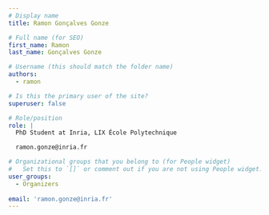 ```yaml
---
# Display name
title: Ramon Gonçalves Gonze

# Full name (for SEO)
first_name: Ramon
last_name: Gonçalves Gonze

# Username (this should match the folder name)
authors:
  - ramon

# Is this the primary user of the site?
superuser: false

# Role/position
role: |
  PhD Student at Inria, LIX École Polytechnique

  ramon.gonze@inria.fr

# Organizational groups that you belong to (for People widget)
#   Set this to `[]` or comment out if you are not using People widget.
user_groups:
  - Organizers
    
email: 'ramon.gonze@inria.fr'
---
```

